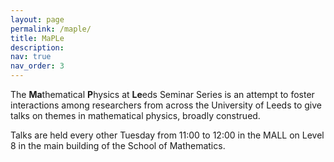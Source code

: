 ```yaml
---
layout: page
permalink: /maple/
title: MaPLe
description:
nav: true
nav_order: 3
---
```


The **Ma**thematical **P**hysics at **Le**eds Seminar Series is an attempt to foster interactions among researchers from across the University of Leeds to give talks on themes in mathematical physics, broadly construed.

Talks are held every other Tuesday from 11:00 to 12:00 in the MALL on Level 8 in the main building of the School of Mathematics.
